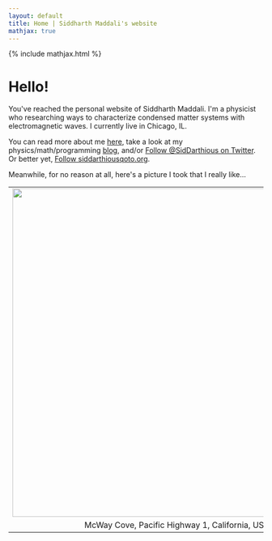 ```yaml
---
layout: default
title: Home | Siddharth Maddali's website
mathjax: true
---
```

{% include mathjax.html %}

# Hello! 

You've reached the personal website of Siddharth Maddali.
I'm a physicist who researching ways to characterize condensed matter systems with electromagnetic waves. 
I currently live in Chicago, IL.

You can read more about me <a href="{{ site.url }}/about">here</a>, take a look at my physics/math/programming <a href="{{ site.url }}/blog">blog</a>, and/or <a href="https://twitter.com/SidDarthious?ref_src=twsrc%5Etfw" class="twitter-follow-button" data-show-count="false">Follow @SidDarthious on Twitter</a><script async src="https://platform.twitter.com/widgets.js" charset="utf-8"></script>. 
Or better yet, <a href="https://qoto.org/@siddarthious" class="mstdn">Follow siddarthious<span>qoto.org</span></a>.

Meanwhile, for no reason at all, here's a picture I took that I really like...

<table class="image" width="700" align="center">
<tr><td text-align="center">
<img src="{{ site.url }}/images/titleBanner.jpg" width="650">
</td></tr>
<tr><td class="caption" align="center">McWay Cove, Pacific Highway 1, California, USA</td></tr>
</table>


